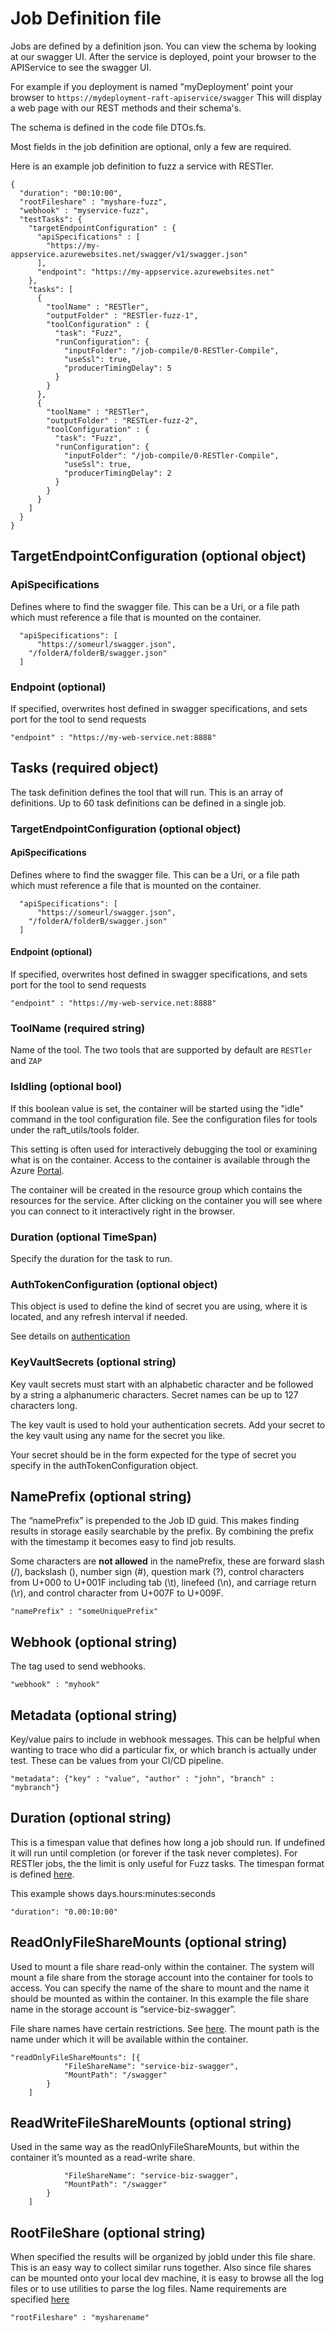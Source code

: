 # Job Definition file

Jobs are defined by a definition json. You can view the schema by looking at our
swagger UI. After the service is deployed, point your browser to the APIService to see
the swagger UI. 

For example if you deployment is named "myDeployment' point your browser to
`https://mydeployment-raft-apiservice/swagger` 
This will display a web page with our REST methods and their schema's.

The schema is defined in the code file DTOs.fs.

Most fields in the job definition are optional, only a few are required.

Here is an example job definition to fuzz a service with RESTler.
```
{
  "duration": "00:10:00",
  "rootFileshare" : "myshare-fuzz",
  "webhook" : "myservice-fuzz",
  "testTasks": {
    "targetEndpointConfiguration" : {
      "apiSpecifications" : [
        "https://my-appservice.azurewebsites.net/swagger/v1/swagger.json" 
      ],
      "endpoint": "https://my-appservice.azurewebsites.net"
    },
    "tasks": [
      {
        "toolName" : "RESTler",
        "outputFolder" : "RESTler-fuzz-1",
        "toolConfiguration" : {
          "task": "Fuzz",
          "runConfiguration": {
            "inputFolder": "/job-compile/0-RESTler-Compile",
            "useSsl": true,
            "producerTimingDelay": 5
          }
        }
      },
      {
        "toolName" : "RESTler",
        "outputFolder" : "RESTLer-fuzz-2",
        "toolConfiguration" : {
          "task": "Fuzz",
          "runConfiguration": {
            "inputFolder": "/job-compile/0-RESTler-Compile",
            "useSsl": true,
            "producerTimingDelay": 2
          }
        }
      }
    ]
  }
}
```

## TargetEndpointConfiguration (optional object)

### ApiSpecifications

Defines where to find the swagger file. This can be a Uri, or a file path which must reference
a file that is mounted on the container. 

```
  "apiSpecifications": [ 
	  "https://someurl/swagger.json",
    "/folderA/folderB/swagger.json" 
  ]
```

### Endpoint (optional)

If specified, overwrites host defined in swagger specifications,
and sets port for the tool to send requests

```
"endpoint" : "https://my-web-service.net:8888"
```

## Tasks (required object)

The task definition defines the tool that will run.  This is an array of definitions. Up to 60 task
definitions can be defined in a single job. 

### TargetEndpointConfiguration (optional object)

#### ApiSpecifications

Defines where to find the swagger file. This can be a Uri, or a file path which must reference
a file that is mounted on the container. 

```
  "apiSpecifications": [ 
	  "https://someurl/swagger.json",
    "/folderA/folderB/swagger.json" 
  ]
```
#### Endpoint (optional)

If specified, overwrites host defined in swagger specifications,
and sets port for the tool to send requests

```
"endpoint" : "https://my-web-service.net:8888"
```

### ToolName (required string)

Name of the tool. The two tools that are supported by default are `RESTler` and `ZAP`

### IsIdling (optional bool)

If this boolean value is set, the container will be started using the "idle" command in the
tool configuration file. See the configuration files for tools under the raft_utils/tools folder.

This setting is often used for interactively debugging the tool or examining what is on the container.
Access to the container is available through the Azure [Portal](https://portal.azure.com). 

The container will be created in the resource group which contains the resources for the service.
After clicking on the container you will see where you can connect to it interactively right in
the browser.

### Duration (optional TimeSpan)

Specify the duration for the task to run.

### AuthTokenConfiguration (optional object)

This object is used to define the kind of secret you are using, where it is located, and any
refresh interval if needed.

See details on [authentication](authentication.md)


### KeyVaultSecrets (optional string)

Key vault secrets must start with an alphabetic character and be followed by
a string a alphanumeric characters. Secret names can be up to 127 characters long.

The key vault is used to hold your authentication secrets. Add your secret to the key vault using
any name for the secret you like. 

Your secret should be in the form expected for the type of secret you specify in the
authTokenConfiguration object.


## NamePrefix (optional string)

The “namePrefix” is prepended to the Job ID guid.
This makes finding results in storage easily searchable by the prefix.
By combining the prefix with the timestamp it becomes easy to find job results. 

Some characters are **not allowed** in the namePrefix, these are forward slash (/), 
backslash (\), number sign (#), question mark (?), control characters from U+000 
to U+001F including tab (\t), linefeed (\n), and carriage return (\r), 
and control character from U+007F to U+009F.

`"namePrefix" : "someUniquePrefix"`

## Webhook (optional string)

The tag used to send webhooks.

`"webhook" : "myhook"`

## Metadata (optional string)

Key/value pairs to include in webhook messages. This can be helpful when wanting to trace
who did a particular fix, or which branch is actually under test. These can be values from your 
CI/CD pipeline. 

`"metadata": {"key" : "value", "author" : "john", "branch" : "mybranch"}`

## Duration (optional string)

This is a timespan value that defines how long a job should run. 
If undefined it will run until completion (or forever if the task never completes). 
For RESTler jobs, the the limit is only useful for Fuzz tasks. 
The timespan format is defined [here](https://docs.microsoft.com/en-us/dotnet/standard/base-types/standard-timespan-format-strings).

This example shows days.hours:minutes:seconds

`"duration": "0.00:10:00"`

## ReadOnlyFileShareMounts (optional string)

Used to mount a file share read-only within the container. 
The system will mount a file share from the storage account into the container for 
tools to access. You can specify the name of the share to mount and the name it should be 
mounted as within the container. In this example the file share name in the storage 
account is “service-biz-swagger”. 

File share names have certain restrictions. See [here](https://docs.microsoft.com/en-us/rest/api/storageservices/naming-and-referencing-shares--directories--files--and-metadata). 
The mount path is the name under which it will be available within the container. 

```
"readOnlyFileShareMounts": [{
            "FileShareName": "service-biz-swagger",
            "MountPath": "/swagger"
        }
    ]
```

## ReadWriteFileShareMounts (optional string)

Used in the same way as the readOnlyFileShareMounts, but within the container 
it’s mounted as a read-write share. 

```"readWriteFileShareMounts": [{
            "FileShareName": "service-biz-swagger",
            "MountPath": "/swagger"
        }
    ]
```

## RootFileShare (optional string)

When specified the results will be organized by jobId under this file share. 
This is an easy way to collect similar runs together. Also since file shares can be 
mounted onto your local dev machine, it is easy to browse all the log files or to 
use utilities to parse the log files. 
Name requirements are specified [here](https://docs.microsoft.com/en-us/rest/api/storageservices/naming-and-referencing-shares--directories--files--and-metadata#share-names)

`"rootFileshare" : "mysharename"`